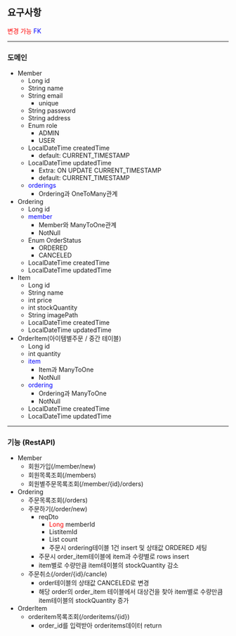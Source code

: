 ## 요구사항

<span style="color: red">변경 가능</span>
<span style="color: blue">FK</span>
- - -
### 도메인
  - Member
    - Long id
    - String name
    - String email
      - unique
    - String password
    - String address
    - Enum role 
      - ADMIN 
      - USER
    - LocalDateTime createdTime
      - default: CURRENT_TIMESTAMP
    - LocalDateTime updatedTime 
      - Extra: ON UPDATE CURRENT_TIMESTAMP 
      - default: CURRENT_TIMESTAMP
    - <span style="color: blue">orderings</span>
      - Ordering과 OneToMany관계
  - Ordering
    - Long id
    - <span style="color: blue">member</span>
      - Member와 ManyToOne관계
      - NotNull
    - Enum OrderStatus
      - ORDERED 
      - CANCELED
    - LocalDateTime createdTime
    - LocalDateTime updatedTime
  - Item
    - Long id
    - String name
    - int price
    - int stockQuantity
    - String imagePath
    - LocalDateTime createdTime
    - LocalDateTime updatedTime
  - OrderItem(아이템별주문 / 중간 테이블)
    - Long id
    - int quantity
    - <span style="color: blue">item</span>
      - Item과 ManyToOne
      - NotNull
    - <span style="color: blue">ordering</span>
      - Ordering과 ManyToOne
      - NotNull
    - LocalDateTime createdTime
    - LocalDateTime updatedTime
- - -
### 기능 (RestAPI)
  - Member
    - 회원가입(/member/new)
    - 회원목록조회(/members)
    - 회원별주문목록조회(/member/{id}/orders)
  - Ordering
    - 주문목록조회(/orders)
    - 주문하기(/order/new)
      - reqDto 
        - <span style="color: red">Long</span> memberId
        - List<Long>itemId
        - List<Long> count
        - 주문시 ordering테이블 1건 insert 및 상태값 ORDERED 세팅
      - 주문시 order_item테이블에 item과 수량별로 rows insert
      - item별로 수량만큼 item테이블의 stockQuantity 감소
    - 주문취소(/order/{id}/cancle)
      - order테이블의 상태값 CANCELED로 변경
      - 해당 order의 order_item 테이블에서 대상건을 찾아 item별로 수량만큼 item테이블의 stockQuantity 증가
  - OrderItem
    - orderitem목록조회(/orderitems/{id}) 
      - order_id를 입력받아 orderitems데이터 return